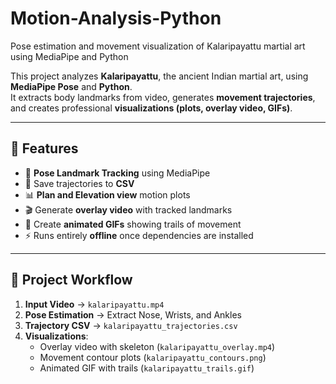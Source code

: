 # Motion-Analysis-Python
Pose estimation and movement visualization of Kalaripayattu martial art using MediaPipe and Python

This project analyzes **Kalaripayattu**, the ancient Indian martial art, using **MediaPipe Pose** and **Python**.  
It extracts body landmarks from video, generates **movement trajectories**, and creates professional **visualizations (plots, overlay video, GIFs)**.


---

## 📌 Features
- 🎥 **Pose Landmark Tracking** using MediaPipe
- 📝 Save trajectories to **CSV**
- 📊 **Plan and Elevation view** motion plots
- 🎬 Generate **overlay video** with tracked landmarks
- 🎨 Create **animated GIFs** showing trails of movement
- ⚡ Runs entirely **offline** once dependencies are installed

---

## 📂 Project Workflow
1. **Input Video** → `kalaripayattu.mp4`
2. **Pose Estimation** → Extract Nose, Wrists, and Ankles
3. **Trajectory CSV** → `kalaripayattu_trajectories.csv`
4. **Visualizations**:
   - Overlay video with skeleton (`kalaripayattu_overlay.mp4`)
   - Movement contour plots (`kalaripayattu_contours.png`)
   - Animated GIF with trails (`kalaripayattu_trails.gif`)


